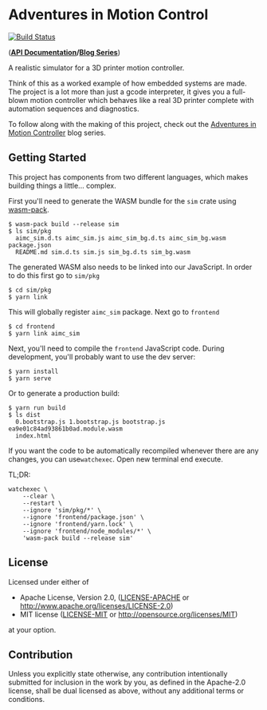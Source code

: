# Adventures in Motion Control

[![Build Status](https://travis-ci.com/Michael-F-Bryan/adventures-in-motion-control.svg?branch=master)](https://travis-ci.com/Michael-F-Bryan/adventures-in-motion-control)

(**[API Documentation][api-docs]/[Blog Series][blog]**)

A realistic simulator for a 3D printer motion controller.

Think of this as a worked example of how embedded systems are made. The project
is a lot more than just a gcode interpreter, it gives you a full-blown motion
controller which behaves like a real 3D printer complete with automation
sequences and diagnostics.

To follow along with the making of this project, check out the [Adventures in
Motion Controller][blog] blog series.

## Getting Started

This project has components from two different languages, which makes
building things a little... complex.

First you'll need to generate the WASM bundle for the `sim` crate using
[wasm-pack][wp].

```console
$ wasm-pack build --release sim
$ ls sim/pkg
  aimc_sim.d.ts aimc_sim.js aimc_sim_bg.d.ts aimc_sim_bg.wasm package.json
  README.md sim.d.ts sim.js sim_bg.d.ts sim_bg.wasm
```

The generated WASM also needs to be linked into our JavaScript.
In order to do this first go to `sim/pkg`

```console
$ cd sim/pkg
$ yarn link
```
This will globally register `aimc_sim` package.
Next go to `frontend`

```console
$ cd frontend
$ yarn link aimc_sim
```

Next, you'll need to compile the `frontend` JavaScript code. During development,
you'll probably want to use the dev server:

```console
$ yarn install
$ yarn serve
```

Or to generate a production build:

```console
$ yarn run build
$ ls dist
  0.bootstrap.js 1.bootstrap.js bootstrap.js ea9e01c84ad93861b0ad.module.wasm
  index.html
```

If you want the code to be automatically recompiled whenever there are any
changes, you can use`watchexec`. Open new terminal end execute.

TL;DR:

```console
watchexec \
    --clear \
    --restart \
    --ignore 'sim/pkg/*' \
    --ignore 'frontend/package.json' \
    --ignore 'frontend/yarn.lock' \
    --ignore 'frontend/node_modules/*' \
    'wasm-pack build --release sim'
```

## License

Licensed under either of

 * Apache License, Version 2.0, ([LICENSE-APACHE](LICENSE-APACHE) or
   http://www.apache.org/licenses/LICENSE-2.0)
 * MIT license ([LICENSE-MIT](LICENSE-MIT) or http://opensource.org/licenses/MIT)

at your option.

## Contribution

Unless you explicitly state otherwise, any contribution intentionally
submitted for inclusion in the work by you, as defined in the Apache-2.0
license, shall be dual licensed as above, without any additional terms or
conditions.

[blog]: http://adventures.michaelfbryan.com/tags/adventures-in-motion-control/
[api-docs]: https://michael-f-bryan.github.io/adventures-in-motion-control/
[wp]: https://github.com/rustwasm/wasm-pack
